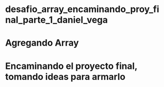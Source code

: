 # desafio_array_encaminando_proy_final_parte_1_daniel_vega
# Agregando Array
# Encaminando el proyecto final, tomando ideas para armarlo